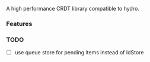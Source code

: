 A high performance CRDT library compatible to hydro.

### Features

### TODO
- [ ] use queue store for pending items instead of IdStore<T>